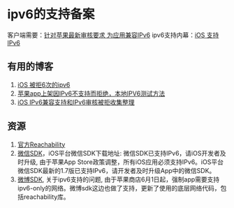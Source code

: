 # ipv6的支持备案

客户端需要：[针对苹果最新审核要求 为应用兼容IPv6](http://blog.csdn.net/baidu_25743639/article/details/51482293)
ipv6支持内幕：[iOS 支持 IPv6](http://blog.csdn.net/flying_in_the_world/article/details/51725247)

## 有用的博客
1. [iOS 被拒6次的ipv6](http://www.jianshu.com/p/ba627e73e5b4)
2. [苹果app上架因IPv6不支持而拒绝，本地IPV6测试方法](http://blog.csdn.net/iosworker/article/details/51595432)
3. [iOS IPv6兼容支持和IPv6审核被拒收集整理](http://www.cnblogs.com/xiaopin/archive/2016/10/11/5949921.html)

## 资源
1. [官方Reachability](https://developer.apple.com/library/ios/samplecode/Reachability/History/History.html#//apple_ref/doc/uid/DTS40007324-RevisionHistory-DontLinkElementID_1)
2. [微信SDK](https://res.wx.qq.com/open/zh_CN/htmledition/res/dev/download/sdk/WeChatSDK1.7.zip)，iOS平台微信SDK下载地址:
微信SDK已支持IPv6，请iOS开发者及时升级, 由于苹果App Store政策调整，所有iOS应用必须支持IPv6。iOS平台微信SDK最新的1.7版已支持IPv6，请开发者及时升级App中的微信SDK。
3. [微博SDK](https://github.com/sinaweibosdk/weibo_ios_sdk), 关于ipv6支持的问题, 由于苹果商店6月1日起，强制app需要支持ipv6-only的网络。微博sdk这边也做了支持，更新了使用的底层网络代码，包括reachability库。
